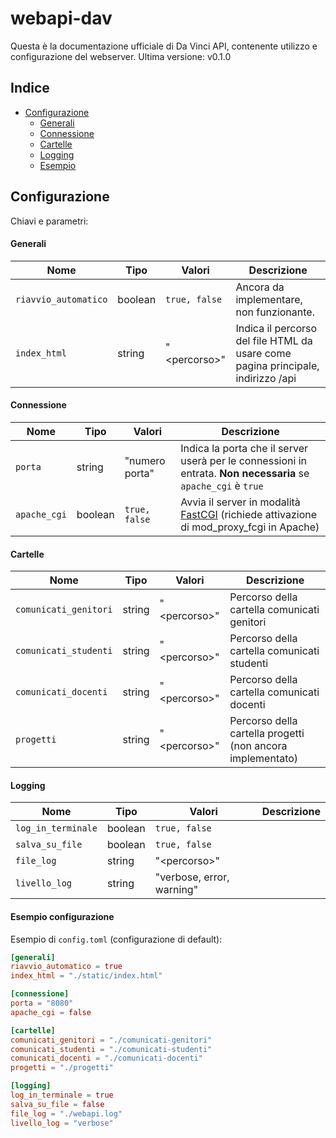 # webapi-dav
Questa è la documentazione ufficiale di Da Vinci API, contenente utilizzo e configurazione del webserver.
Ultima versione: v0.1.0

## Indice
* [Configurazione](#configurazione)
  * [Generali](#generali)
  * [Connessione](#connessione)
  * [Cartelle](#cartelle)
  * [Logging](#logging)
  * [Esempio](#esempio-configurazione)

## Configurazione
Chiavi e parametri:

#### Generali
| Nome                 | Tipo    | Valori             | Descrizione |
|----------------------|---------|--------------------|-------------|
| `riavvio_automatico` | boolean | `true, false`      | Ancora da implementare, non funzionante. |
| `index_html`         | string  | "&lt;percorso&gt;" | Indica il percorso del file HTML da usare come pagina principale, indirizzo /api |

#### Connessione
| Nome                 | Tipo     | Valori         | Descrizione |
|----------------------|----------|----------------|-------------|
| `porta`              | string   | "numero porta" | Indica la porta che il server userà per le connessioni in entrata. **Non necessaria** se `apache_cgi` è `true` |
| `apache_cgi`         | boolean  | `true, false`  | Avvia il server in modalità [FastCGI](https://httpd.apache.org/docs/2.4/mod/mod_proxy_fcgi.html) (richiede attivazione di mod_proxy_fcgi in Apache) |

#### Cartelle
| Nome                  | Tipo    | Valori             | Descrizione |
|-----------------------|---------|--------------------|-------------|
| `comunicati_genitori` | string  | "&lt;percorso&gt;" | Percorso della cartella comunicati genitori |
| `comunicati_studenti` | string  | "&lt;percorso&gt;" | Percorso della cartella comunicati studenti |
| `comunicati_docenti`  | string  | "&lt;percorso&gt;" | Percorso della cartella comunicati docenti |
| `progetti`            | string  | "&lt;percorso&gt;" | Percorso della cartella progetti (non ancora implementato) |

#### Logging
| Nome               | Tipo    | Valori                    | Descrizione |
|--------------------|---------|---------------------------|-------------|
| `log_in_terminale` | boolean | `true, false`             |             |
| `salva_su_file`    | boolean | `true, false`             |             |
| `file_log`         | string  | "&lt;percorso&gt;"        |             |
| `livello_log`      | string  | "verbose, error, warning" |             |

#### Esempio configurazione
Esempio di `config.toml` (configurazione di default):

```toml
[generali]
riavvio_automatico = true
index_html = "./static/index.html"

[connessione]
porta = "8080"
apache_cgi = false

[cartelle]
comunicati_genitori = "./comunicati-genitori"
comunicati_studenti = "./comunicati-studenti"
comunicati_docenti = "./comunicati-docenti"
progetti = "./progetti"

[logging]
log_in_terminale = true
salva_su_file = false
file_log = "./webapi.log"
livello_log = "verbose"
```